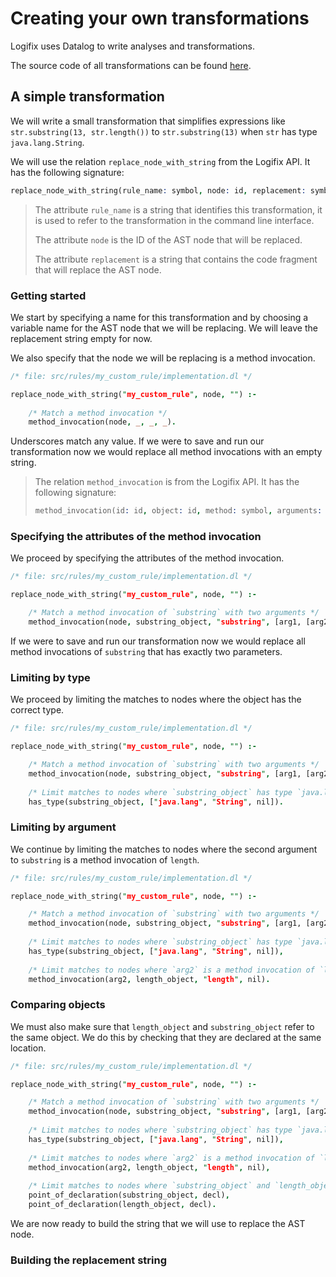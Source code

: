 # Creating your own transformations

Logifix uses Datalog to write analyses and transformations.

The source code of all transformations can be found [here](/src/rules).

## A simple transformation

We will write a small transformation that simplifies expressions like `str.substring(13, str.length())`
to `str.substring(13)` when `str` has type `java.lang.String`.

We will use the relation `replace_node_with_string` from the Logifix API.
It has the following signature:

```prolog
replace_node_with_string(rule_name: symbol, node: id, replacement: symbol)
```

> The attribute `rule_name` is a string that identifies this transformation, it is used to refer
> to the transformation in the command line interface.
> 
> The attribute `node` is the ID of the AST node
> that will be replaced.
> 
> The attribute `replacement` is a string that contains the code fragment that will replace the AST node.

### Getting started

We start by specifying a name for this transformation and by choosing a variable name for the 
AST node that we will be replacing. We will leave the replacement string empty for now.

We also specify that the node we will be replacing is a method invocation.

```prolog
/* file: src/rules/my_custom_rule/implementation.dl */

replace_node_with_string("my_custom_rule", node, "") :-
    
    /* Match a method invocation */
    method_invocation(node, _, _, _).
```

Underscores match any value. If we were to save and run our transformation now we would replace all method invocations
with an empty string.

> The relation `method_invocation` is from the Logifix API.
> It has the following signature:
> 
> ```prolog
> method_invocation(id: id, object: id, method: symbol, arguments: id_list)
> ```

### Specifying the attributes of the method invocation

We proceed by specifying the attributes of the method invocation.

```prolog
/* file: src/rules/my_custom_rule/implementation.dl */

replace_node_with_string("my_custom_rule", node, "") :-

    /* Match a method invocation of `substring` with two arguments */
    method_invocation(node, substring_object, "substring", [arg1, [arg2, nil]]).
```

If we were to save and run our transformation now we would replace all method invocations
of `substring` that has exactly two parameters.

### Limiting by type

We proceed by limiting the matches to nodes where the object has the correct type.

```prolog
/* file: src/rules/my_custom_rule/implementation.dl */

replace_node_with_string("my_custom_rule", node, "") :-

    /* Match a method invocation of `substring` with two arguments */
    method_invocation(node, substring_object, "substring", [arg1, [arg2, nil]]),
    
    /* Limit matches to nodes where `substring_object` has type `java.lang.String` */
    has_type(substring_object, ["java.lang", "String", nil]).
```

### Limiting by argument

We continue by limiting the matches to nodes where the second argument to `substring`
is a method invocation of `length`.

```prolog
/* file: src/rules/my_custom_rule/implementation.dl */

replace_node_with_string("my_custom_rule", node, "") :-

    /* Match a method invocation of `substring` with two arguments */
    method_invocation(node, substring_object, "substring", [arg1, [arg2, nil]]),
    
    /* Limit matches to nodes where `substring_object` has type `java.lang.String` */
    has_type(substring_object, ["java.lang", "String", nil]),
    
    /* Limit matches to nodes where `arg2` is a method invocation of `length` with no arguments */
    method_invocation(arg2, length_object, "length", nil).
```

### Comparing objects

We must also make sure that `length_object` and `substring_object` refer to the same object.
We do this by checking that they are declared at the same location.

```prolog
/* file: src/rules/my_custom_rule/implementation.dl */

replace_node_with_string("my_custom_rule", node, "") :-

    /* Match a method invocation of `substring` with two arguments */
    method_invocation(node, substring_object, "substring", [arg1, [arg2, nil]]),
    
    /* Limit matches to nodes where `substring_object` has type `java.lang.String` */
    has_type(substring_object, ["java.lang", "String", nil]),
    
    /* Limit matches to nodes where `arg2` is a method invocation of `length` with no arguments */
    method_invocation(arg2, length_object, "length", nil),
    
    /* Limit matches to nodes where `substring_object` and `length_object` are declared at the same location */
    point_of_declaration(substring_object, decl),
    point_of_declaration(length_object, decl).
```

We are now ready to build the string that we will use to replace the AST node.

### Building the replacement string
